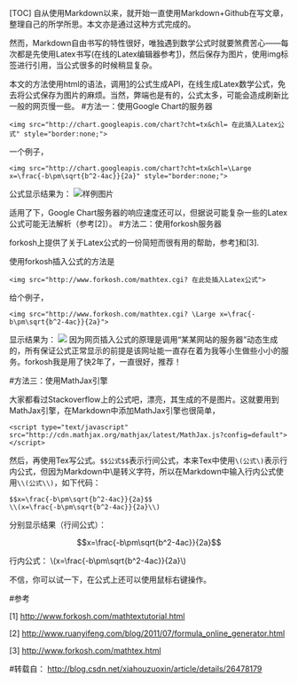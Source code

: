 [TOC]
自从使用Markdown以来，就开始一直使用Markdown+Github在写文章，整理自己的所学所思。本文亦是通过这种方式完成的。

然而，Markdown自由书写的特性很好，唯独遇到数学公式时就要煞费苦心——每次都是先使用Latex书写(在线的Latex编辑器参考[1])，然后保存为图片，使用img标签进行引用，当公式很多的时候稍显复杂。

本文的方法使用html的语法，调用[1]的公式生成API，在线生成Latex数学公式，免去将公式保存为图片的麻烦。当然，弊端也是有的，公式太多，可能会造成刷新比一般的网页慢一些。
#方法一：使用Google Chart的服务器
```
<img src="http://chart.googleapis.com/chart?cht=tx&chl= 在此插入Latex公式" style="border:none;">
```
一个例子，
```
<img src="http://chart.googleapis.com/chart?cht=tx&chl=\Large x=\frac{-b\pm\sqrt{b^2-4ac}}{2a}" style="border:none;">
```
公式显示结果为：
![][0]

适用了下，Google Chart服务器的响应速度还可以，但据说可能复杂一些的Latex公式可能无法解析（参考[2]）。
#方法二：使用forkosh服务器

forkosh上提供了关于Latex公式的一份简短而很有用的帮助，参考[1]和[3].

使用forkosh插入公式的方法是
```
<img src="http://www.forkosh.com/mathtex.cgi? 在此处插入Latex公式">
```
给个例子，
```
<img src="http://www.forkosh.com/mathtex.cgi? \Large x=\frac{-b\pm\sqrt{b^2-4ac}}{2a}">
```
显示结果为：
![][1]
因为网页插入公式的原理是调用“某某网站的服务器”动态生成的，所有保证公式正常显示的前提是该网址能一直存在着为我等小生做些小小的服务。forkosh我是用了快2年了，一直很好，推荐！

#方法三：使用MathJax引擎

大家都看过Stackoverflow上的公式吧，漂亮，其生成的不是图片。这就要用到MathJax引擎，在Markdown中添加MathJax引擎也很简单，
```
<script type="text/javascript" src="http://cdn.mathjax.org/mathjax/latest/MathJax.js?config=default"></script>
```
然后，再使用Tex写公式。`$$公式$$`表示行间公式，本来Tex中使用`\(公式\)`表示行内公式，但因为Markdown中\是转义字符，所以在Markdown中输入行内公式使用`\\(公式\\)`，如下代码：
```
$$x=\frac{-b\pm\sqrt{b^2-4ac}}{2a}$$
\\(x=\frac{-b\pm\sqrt{b^2-4ac}}{2a}\\)
```
分别显示结果（行间公式）：

$$x=\frac{-b\pm\sqrt{b^2-4ac}}{2a}$$

行内公式：
\\(x=\frac{-b\pm\sqrt{b^2-4ac}}{2a}\\)

不信，你可以试一下，在公式上还可以使用鼠标右键操作。

<script type="text/javascript" src="http://cdn.mathjax.org/mathjax/latest/MathJax.js?config=default"></script>
#参考

\[1\] http://www.forkosh.com/mathtextutorial.html

[2] http://www.ruanyifeng.com/blog/2011/07/formula_online_generator.html

[3] http://www.forkosh.com/mathtex.html

#转载自：
http://blog.csdn.net/xiahouzuoxin/article/details/26478179

[0]: https://camo.githubusercontent.com/7dc54e42913fd1ff6c3fa2a568ebe609cc61fc17/687474703a2f2f63686172742e676f6f676c65617069732e636f6d2f63686172743f6368743d74782663686c3d2535434c61726765253230783d253543667261632537422d62253543706d2535437371727425374262253545322d3461632537442537442537423261253744 "样例图片"
[1]: https://camo.githubusercontent.com/9384a279694e169893f920ff078f493394d09ca0/687474703a2f2f7777772e666f726b6f73682e636f6d2f6d6174687465782e6367693f2532302535434c61726765253230783d253543667261632537422d62253543706d2535437371727425374262253545322d3461632537442537442537423261253744